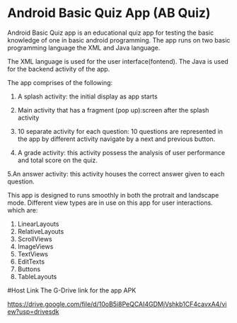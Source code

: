 

# Android Basic Quiz App (AB Quiz)

Android Basic Quiz app is an educational quiz app for testing the basic knowledge of one in basic android programming.
The app runs on two basic programming language the XML and Java language. 

The XML language is used for the user interface(fontend).
The Java is used for the backend activity of the app.

The app comprises of the following:
1. A splash activity: the initial display as app starts

2. Main activity that has a fragment (pop up):screen after the splash activity

3. 10 separate activity for each question: 10 questions are represented in the app by different activity navigate by a 
	next and previous button.
 
4. A grade activity: this activity possess the analysis of user performance and total score on the quiz.

5.An answer activity: this activity houses the correct answer given to each question.


This app is designed to runs smoothly in both the protrait and landscape mode.
Different view types are in use on this app for user interactions. which are:
1. LinearLayouts
2. RelativeLayouts
3. ScrollViews
4. ImageViews
5. TextViews
6. EditTexts
7. Buttons
8. TableLayouts


#Host Link
The G-Drive link for the app APK

https://drive.google.com/file/d/10oB5i8PeQCAI4GDMjVshkb1CF4cavxA4/view?usp=drivesdk
